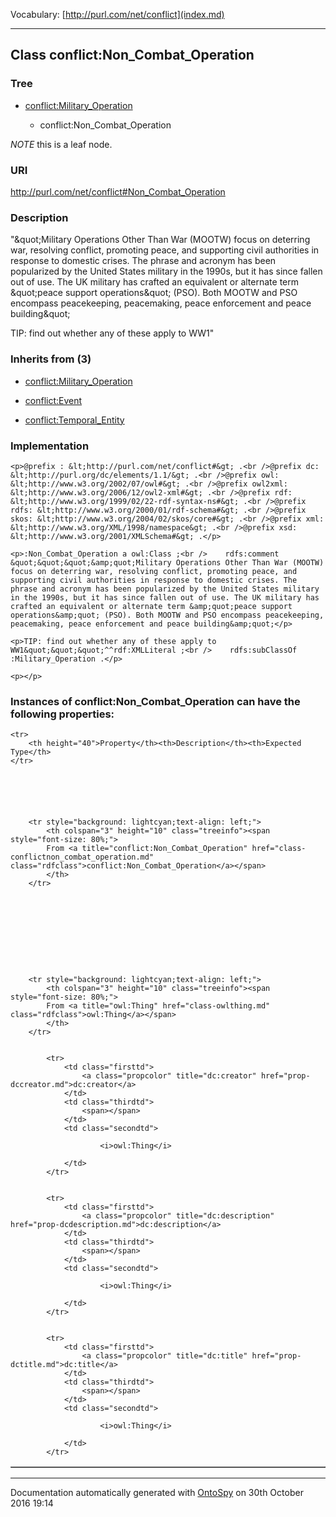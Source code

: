 Vocabulary: [http://purl.com/net/conflict](index.md) 



---	
	




    


## Class conflict:Non_Combat_Operation


### Tree


* [conflict:Military_Operation](class-conflictmilitary_operation.md)

    * conflict:Non_Combat_Operation





*NOTE* this is a leaf node.


### URI
http://purl.com/net/conflict#Non_Combat_Operation

### Description
&quot;&amp;quot;Military Operations Other Than War (MOOTW) focus on deterring war, resolving conflict, promoting peace, and supporting civil authorities in response to domestic crises. The phrase and acronym has been popularized by the United States military in the 1990s, but it has since fallen out of use. The UK military has crafted an equivalent or alternate term &amp;quot;peace support operations&amp;quot; (PSO). Both MOOTW and PSO encompass peacekeeping, peacemaking, peace enforcement and peace building&amp;quot;

TIP: find out whether any of these apply to WW1&quot;



### Inherits from (3)

- [conflict:Military_Operation](class-conflictmilitary_operation.md)

- [conflict:Event](class-conflictevent.md)

- [conflict:Temporal_Entity](class-conflicttemporal_entity.md)





### Implementation
```
<p>@prefix : &lt;http://purl.com/net/conflict#&gt; .<br />@prefix dc: &lt;http://purl.org/dc/elements/1.1/&gt; .<br />@prefix owl: &lt;http://www.w3.org/2002/07/owl#&gt; .<br />@prefix owl2xml: &lt;http://www.w3.org/2006/12/owl2-xml#&gt; .<br />@prefix rdf: &lt;http://www.w3.org/1999/02/22-rdf-syntax-ns#&gt; .<br />@prefix rdfs: &lt;http://www.w3.org/2000/01/rdf-schema#&gt; .<br />@prefix skos: &lt;http://www.w3.org/2004/02/skos/core#&gt; .<br />@prefix xml: &lt;http://www.w3.org/XML/1998/namespace&gt; .<br />@prefix xsd: &lt;http://www.w3.org/2001/XMLSchema#&gt; .</p>

<p>:Non_Combat_Operation a owl:Class ;<br />    rdfs:comment &quot;&quot;&quot;&amp;quot;Military Operations Other Than War (MOOTW) focus on deterring war, resolving conflict, promoting peace, and supporting civil authorities in response to domestic crises. The phrase and acronym has been popularized by the United States military in the 1990s, but it has since fallen out of use. The UK military has crafted an equivalent or alternate term &amp;quot;peace support operations&amp;quot; (PSO). Both MOOTW and PSO encompass peacekeeping, peacemaking, peace enforcement and peace building&amp;quot;</p>

<p>TIP: find out whether any of these apply to WW1&quot;&quot;&quot;^^rdf:XMLLiteral ;<br />    rdfs:subClassOf :Military_Operation .</p>

<p></p>
```




### Instances of conflict:Non_Combat_Operation can have the following properties:

<table border="1" cellspacing="3" cellpadding="5" class="classproperties table-hover ">

    <tr>
        <th height="40">Property</th><th>Description</th><th>Expected Type</th>
    </tr>

          

        
            
        
        <tr style="background: lightcyan;text-align: left;">
            <th colspan="3" height="10" class="treeinfo"><span style="font-size: 80%;">
            From <a title="conflict:Non_Combat_Operation" href="class-conflictnon_combat_operation.md" class="rdfclass">conflict:Non_Combat_Operation</a></span>
            </th>
        </tr>       

            

        

          

        
            
        
        <tr style="background: lightcyan;text-align: left;">
            <th colspan="3" height="10" class="treeinfo"><span style="font-size: 80%;">
            From <a title="owl:Thing" href="class-owlthing.md" class="rdfclass">owl:Thing</a></span>
            </th>
        </tr>       

            
            <tr>
                <td class="firsttd">
                    <a class="propcolor" title="dc:creator" href="prop-dccreator.md">dc:creator</a>         
                </td>
                <td class="thirdtd">
                    <span></span>
                </td>
                <td class="secondtd">
                    
                        <i>owl:Thing</i>
                    
                </td>
            </tr>

            
            <tr>
                <td class="firsttd">
                    <a class="propcolor" title="dc:description" href="prop-dcdescription.md">dc:description</a>         
                </td>
                <td class="thirdtd">
                    <span></span>
                </td>
                <td class="secondtd">
                    
                        <i>owl:Thing</i>
                    
                </td>
            </tr>

            
            <tr>
                <td class="firsttd">
                    <a class="propcolor" title="dc:title" href="prop-dctitle.md">dc:title</a>         
                </td>
                <td class="thirdtd">
                    <span></span>
                </td>
                <td class="secondtd">
                    
                        <i>owl:Thing</i>
                    
                </td>
            </tr>

            

        

    

</table>













---

Documentation automatically generated with [OntoSpy](http://ontospy.readthedocs.org/ "Open") on 30th October 2016 19:14